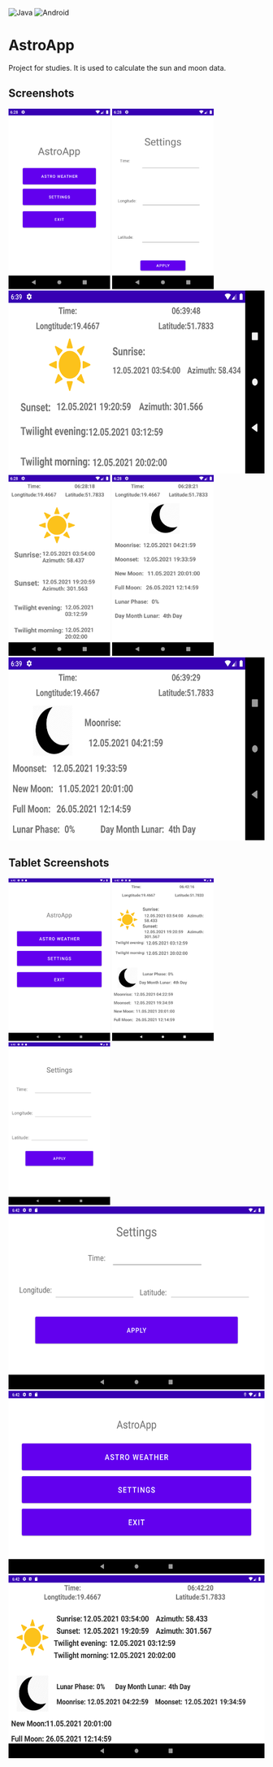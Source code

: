 ![Java](https://img.shields.io/badge/java-%23ED8B00.svg?style=for-the-badge&logo=java&logoColor=white)
![Android](https://img.shields.io/badge/Android-3DDC84?style=for-the-badge&logo=android&logoColor=white)

# AstroApp
Project for studies. It is used to calculate the sun and moon data.

## Screenshots
<div class="image">
  <img src="mainScreen.png" width="200">
  <img src="settingsScreen.png" width="200"> 
  <img src="sunHorizontal.png" height="360" width="550"> <br>
  <img src="sunScreen.png" width="200"> 
  <img src="moonScreen.png" width="200">
  <img src="moonHorizontal.png" height="360" width="550"> <br>
</div>
  
## Tablet Screenshots
<div class="tabletImages">
  <img src="tabletMainScreen.png" width="200">
  <img src="sunAndMoon.png" width="200">
  <img src="tabletSettings.png" width="200"> <br>
  <img src="verticalSettings.png" height="360" width="550"> 
  <img src="verticalMainScreen.png" height="360" width="550"> 
  <img src="sunAndMoonVertical.png" height="360" width="550"> <br>
</div>
